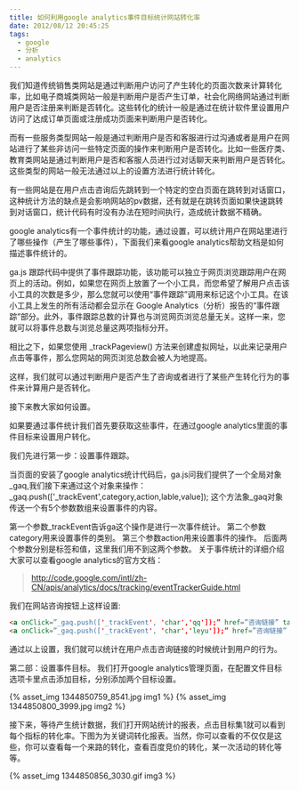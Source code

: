 ```yaml
---
title: 如何利用google analytics事件目标统计网站转化率
date: 2012/08/12 20:45:25
tags:
  - google
  - 分析
  - analytics
---
```

我们知道传统销售类网站是通过判断用户访问了产生转化的页面次数来计算转化率，比如电子商城类网站一般是判断用户是否产生订单，社会化网络网站通过判断用户是否注册来判断是否转化。这些转化的统计一般是通过在统计软件里设置用户访问了达成订单页面或注册成功页面来判断用户是否转化。

而有一些服务类型网站一般是通过判断用户是否和客服进行过沟通或者是用户在网站进行了某些非访问一些特定页面的操作来判断用户是否转化。比如一些医疗类、教育类网站是通过判断用户是否和客服人员进行过对话聊天来判断用户是否转化。这些类型的网站一般无法通过以上的设置方法进行统计转化。

有一些网站是在用户点击咨询后先跳转到一个特定的空白页面在跳转到对话窗口，这种统计方法的缺点是会影响网站的pv数据，还有就是在跳转页面如果快速跳转到对话窗口，统计代码有时没有办法在短时间执行，造成统计数据不精确。

google analytics有一个事件统计的功能，通过设置，可以统计用户在网站里进行了哪些操作（产生了哪些事件），下面我们来看google analytics帮助文档是如何描述事件统计的。

ga.js 跟踪代码中提供了事件跟踪功能，该功能可以独立于网页浏览跟踪用户在网页上的活动。例如，如果您在网页上放置了一个小工具，而您希望了解用户点击该小工具的次数是多少，那么您就可以使用“事件跟踪”调用来标记这个小工具。在该小工具上发生的所有活动都会显示在 Google Analytics（分析）报告的“事件跟踪”部分。此外，事件跟踪总数的计算也与浏览网页浏览总量无关。这样一来，您就可以将事件总数与浏览总量这两项指标分开。

相比之下，如果您使用 _trackPageview() 方法来创建虚拟网址，以此来记录用户点击等事件，那么您网站的网页浏览总数会被人为地提高。

这样，我们就可以通过判断用户是否产生了咨询或者进行了某些产生转化行为的事件来计算用户是否转化。

<!-- more -->

接下来教大家如何设置。

如果要通过事件统计我们首先要获取这些事件，在通过google analytics里面的事件目标来设置用户转化。

我们先进行第一步：设置事件跟踪。

当页面的安装了google analytics统计代码后，ga.js问我们提供了一个全局对象_gaq,我们接下来通过这个对象来操作：_gaq.push(['_trackEvent',category,action,lable,value]); 这个方法象_gaq对象传送一个有5个参数数组来设置事件的内容。

第一个参数_trackEvent告诉ga这个操作是进行一次事件统计。
第二个参数category用来设置事件的类别。
第三个参数action用来设置事件的操作。
后面两个参数分别是标签和值，这里我们用不到这两个参数。
关于事件统计的详细介绍大家可以查看google analytics的官方文档：

> http://code.google.com/intl/zh-CN/apis/analytics/docs/tracking/eventTrackerGuide.html

我们在网站咨询按钮上这样设置:

``` html
<a onClick=”_gaq.push(['_trackEvent', 'char','qq']);” href=”咨询链接” target=”_blank”>QQ咨询</a>
<a onClick=”_gaq.push(['_trackEvent', 'char','leyu']);” href=”咨询链接” target=”_blank”>乐语咨询</a>
```

通过以上设置，我们就可以统计在用户点击咨询链接的时候统计到用户的行为。

第二部：设置事件目标。
我们打开google analytics管理页面，在配置文件目标选项卡里点击添加目标，分别添加两个目标设置。

{% asset_img 1344850759_8541.jpg img1 %}
{% asset_img 1344850800_3999.jpg img2 %}

接下来，等待产生统计数据，我们打开网站统计的报表，点击目标集1就可以看到每个指标的转化率。下图为为关键词转化报表。当然，你可以查看的不仅仅是这些，你可以查看每一个来路的转化，查看百度竞价的转化，某一次活动的转化等等。

{% asset_img 1344850856_3030.gif img3 %}